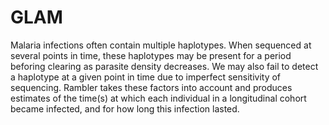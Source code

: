 
# GLAM

Malaria infections often contain multiple haplotypes. When sequenced at several points in time, these haplotypes may be present for a period beforing clearing as parasite density decreases. We may also fail to detect a haplotype at a given point in time due to imperfect sensitivity of sequencing. Rambler takes these factors into account and produces estimates of the time(s) at which each individual in a longitudinal cohort became infected, and for how long this infection lasted.
